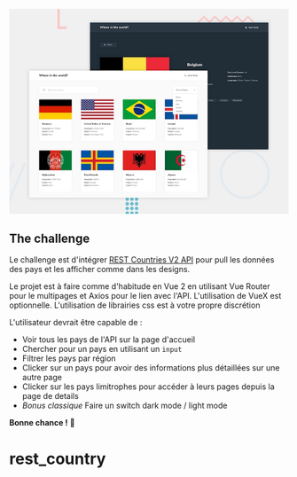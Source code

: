 ![Preview](./design/desktop-preview.jpg)

## The challenge

Le challenge est d'intégrer [REST Countries V2 API](https://restcountries.com/#api-endpoints-v2) pour pull les données des pays et les afficher comme dans les designs.

Le projet est à faire comme d'habitude en Vue 2 en utilisant Vue Router pour le multipages et Axios pour le lien avec l'API.
L'utilisation de VueX est optionnelle.
L'utilisation de librairies css est à votre propre discrétion

L'utilisateur devrait être capable de :

- Voir tous les pays de l'API sur la page d'accueil
- Chercher pour un pays en utilisant un `input`
- Filtrer les pays par région
- Clicker sur un pays pour avoir des informations plus détaillées sur une autre page
- Clicker sur les pays limitrophes pour accéder à leurs pages depuis la page de details
- *Bonus classique* Faire un switch dark mode / light mode

**Bonne chance !** 👾
# rest_country
